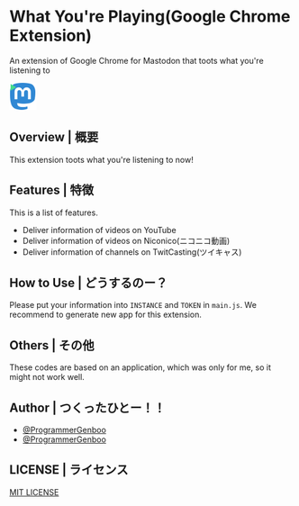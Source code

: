 # What You're Playing(Google Chrome Extension)
An extension of Google Chrome for Mastodon that toots what you're listening to

![Logo](/icon48.png)

## Overview | 概要
This extension toots what you're listening to now!

## Features | 特徴
This is a list of features.
* Deliver information of videos on YouTube
* Deliver information of videos on Niconico(ニコニコ動画)
* Deliver information of channels on TwitCasting(ツイキャス)

## How to Use | どうするのー？
Please put your information into `INSTANCE` and `TOKEN` in `main.js`.
We recommend to generate new app for this extension.

## Others | その他
These codes are based on an application, which was only for me, so it might not work well.

## Author | つくったひとー！！
* [@ProgrammerGenboo](https://itabashi.0j0.jp/@ProgrammerGenboo)
* [@ProgrammerGenboo](https://knzk.me/@ProgrammerGenboo)

## LICENSE | ライセンス
[MIT LICENSE](/LICENSE)